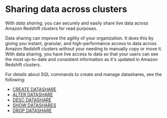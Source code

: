 # Sharing data across clusters<a name="datashare-overview"></a>

With *data sharing*, you can securely and easily share live data across Amazon Redshift clusters for read purposes\. 

Data sharing can improve the agility of your organization\. It does this by giving you instant, granular, and high\-performance access to data across Amazon Redshift clusters without your needing to manually copy or move it\. With data sharing, you have live access to data so that your users can see the most up\-to\-date and consistent information as it's updated in Amazon Redshift clusters\. 

For details about SQL commands to create and manage datashares, see the following:
+ [CREATE DATASHARE](r_CREATE_DATASHARE.md)
+ [ALTER DATASHARE](r_ALTER_DATASHARE.md)
+ [DESC DATASHARE](r_DESC_DATASHARE.md)
+ [SHOW DATASHARES](r_SHOW_DATASHARES.md)
+ [DROP DATASHARE](r_DROP_DATASHARE.md)
